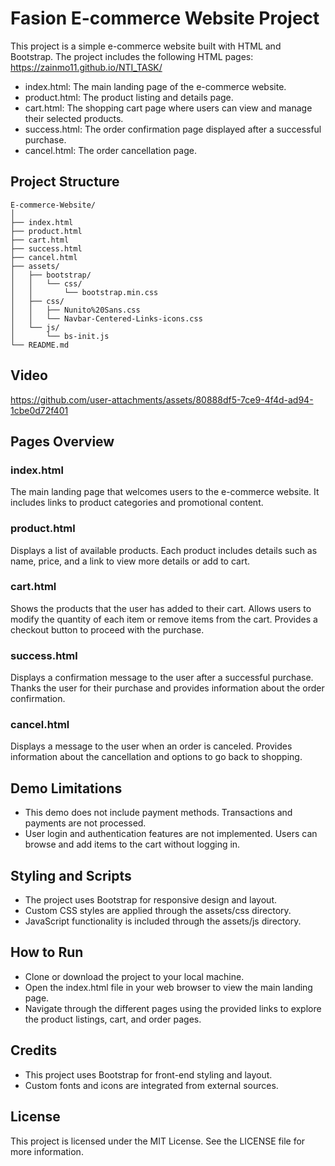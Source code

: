# Fasion E-commerce Website Project

This project is a simple e-commerce website built with HTML and Bootstrap. The project includes the following HTML pages:
https://zainmo11.github.io/NTI_TASK/
- index.html: The main landing page of the e-commerce website.
- product.html: The product listing and details page.
- cart.html: The shopping cart page where users can view and manage their selected products.
- success.html: The order confirmation page displayed after a successful purchase.
- cancel.html: The order cancellation page.
## Project Structure
```
E-commerce-Website/
│
├── index.html
├── product.html
├── cart.html
├── success.html
├── cancel.html
├── assets/
│   ├── bootstrap/
│   │   └── css/
│   │       └── bootstrap.min.css
│   ├── css/
│   │   ├── Nunito%20Sans.css
│   │   └── Navbar-Centered-Links-icons.css
│   └── js/
│       └── bs-init.js
└── README.md
```
## Video
https://github.com/user-attachments/assets/80888df5-7ce9-4f4d-ad94-1cbe0d72f401
## Pages Overview
### index.html
The main landing page that welcomes users to the e-commerce website.
It includes links to product categories and promotional content.
### product.html
Displays a list of available products.
Each product includes details such as name, price, and a link to view more details or add to cart.
### cart.html
Shows the products that the user has added to their cart.
Allows users to modify the quantity of each item or remove items from the cart.
Provides a checkout button to proceed with the purchase.
### success.html
Displays a confirmation message to the user after a successful purchase.
Thanks the user for their purchase and provides information about the order confirmation.
### cancel.html
Displays a message to the user when an order is canceled.
Provides information about the cancellation and options to go back to shopping.
## Demo Limitations
- This demo does not include payment methods. Transactions and payments are not processed.
- User login and authentication features are not implemented. Users can browse and add items to the cart without logging in.
## Styling and Scripts
- The project uses Bootstrap for responsive design and layout.
- Custom CSS styles are applied through the assets/css directory.
- JavaScript functionality is included through the assets/js directory.
## How to Run
- Clone or download the project to your local machine.
- Open the index.html file in your web browser to view the main landing page.
- Navigate through the different pages using the provided links to explore the product listings, cart, and order pages.
## Credits
- This project uses Bootstrap for front-end styling and layout.
- Custom fonts and icons are integrated from external sources.
## License
This project is licensed under the MIT License. See the LICENSE file for more information.



